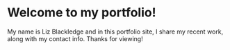 # Welcome to my portfolio!
My name is Liz Blackledge and in this portfolio site, I share my recent work, along with my contact info. Thanks for viewing!

